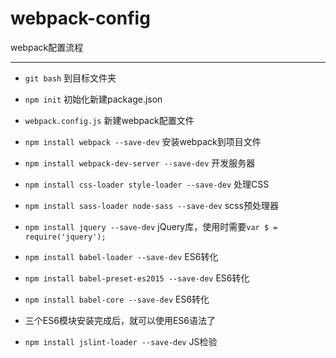 # webpack-config #

webpack配置流程


----------

- `git bash` 到目标文件夹

- `npm init` 初始化新建package.json

- `webpack.config.js` 新建webpack配置文件

- `npm install webpack --save-dev` 安装webpack到项目文件

- `npm install webpack-dev-server --save-dev` 开发服务器

- `npm install css-loader style-loader --save-dev` 处理CSS

- `npm install sass-loader node-sass --save-dev` scss预处理器

- `npm install jquery --save-dev` jQuery库，使用时需要`var $ = require('jquery');`

- `npm install babel-loader --save-dev` ES6转化

- `npm install babel-preset-es2015 --save-dev` ES6转化

- `npm install babel-core --save-dev` ES6转化 

- 三个ES6模块安装完成后，就可以使用ES6语法了

- `npm install jslint-loader --save-dev` JS检验